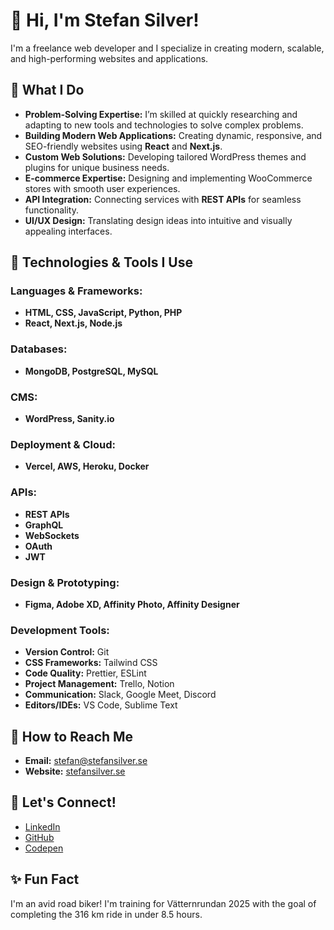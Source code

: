 # 👋 Hi, I'm Stefan Silver!

I'm a freelance web developer and I specialize in creating modern, scalable, and high-performing websites and applications.

## 💼 What I Do
- **Problem-Solving Expertise:** I’m skilled at quickly researching and adapting to new tools and technologies to solve complex problems.
- **Building Modern Web Applications:** Creating dynamic, responsive, and SEO-friendly websites using **React** and **Next.js**.
- **Custom Web Solutions:** Developing tailored WordPress themes and plugins for unique business needs.
- **E-commerce Expertise:** Designing and implementing WooCommerce stores with smooth user experiences.
- **API Integration:** Connecting services with **REST APIs** for seamless functionality.
- **UI/UX Design:** Translating design ideas into intuitive and visually appealing interfaces.

## 🔧 Technologies & Tools I Use

### Languages & Frameworks:
- **HTML, CSS, JavaScript, Python, PHP**
- **React, Next.js, Node.js**

### Databases:
- **MongoDB, PostgreSQL, MySQL**

### CMS:
- **WordPress, Sanity.io**

### Deployment & Cloud:
- **Vercel, AWS, Heroku, Docker**

### APIs:
- **REST APIs**
- **GraphQL**
- **WebSockets**
- **OAuth**
- **JWT**

### Design & Prototyping:
- **Figma, Adobe XD, Affinity Photo, Affinity Designer**

### Development Tools:
- **Version Control:** Git
- **CSS Frameworks:** Tailwind CSS
- **Code Quality:** Prettier, ESLint
- **Project Management:** Trello, Notion
- **Communication:** Slack, Google Meet, Discord
- **Editors/IDEs:** VS Code, Sublime Text

## 📧 How to Reach Me
- **Email:** [stefan@stefansilver.se](mailto:stefan@stefansilver.se)
- **Website:** [stefansilver.se](https://stefansilver.se)

## 🌟 Let's Connect!
- [LinkedIn](https://www.linkedin.com/in/stefansilver)
- [GitHub](https://github.com/stefansilver)
- [Codepen](https://codepen.io/Stefan-Silver)

## ✨ Fun Fact
I'm an avid road biker! I'm training for Vätternrundan 2025 with the goal of completing the 316 km ride in under 8.5 hours.

